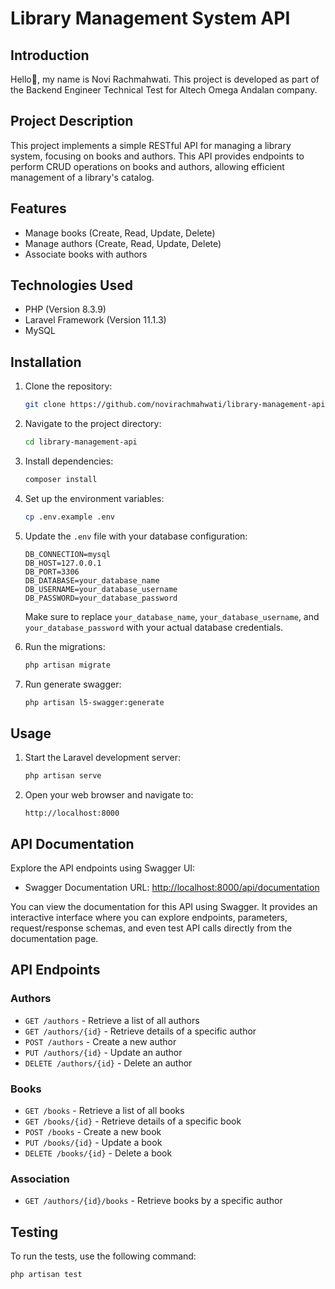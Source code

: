 # Library Management System API

## Introduction
Hello👋, my name is Novi Rachmahwati. This project is developed as part of the Backend Engineer Technical Test for Altech Omega Andalan company.

## Project Description
This project implements a simple RESTful API for managing a library system, focusing on books and authors. This API provides endpoints to perform CRUD operations on books and authors, allowing efficient management of a library's catalog.

## Features
- Manage books (Create, Read, Update, Delete)
- Manage authors (Create, Read, Update, Delete)
- Associate books with authors

## Technologies Used
- PHP (Version 8.3.9)
- Laravel Framework (Version 11.1.3)
- MySQL

## Installation
1. Clone the repository:
    ```sh
    git clone https://github.com/novirachmahwati/library-management-api.git
    ```
2. Navigate to the project directory:
    ```sh
    cd library-management-api
    ```
3. Install dependencies:
    ```sh
    composer install
    ```
4. Set up the environment variables:
    ```sh
    cp .env.example .env
    ```
5. Update the `.env` file with your database configuration:

    ```
    DB_CONNECTION=mysql
    DB_HOST=127.0.0.1
    DB_PORT=3306
    DB_DATABASE=your_database_name
    DB_USERNAME=your_database_username
    DB_PASSWORD=your_database_password
    ```

   Make sure to replace `your_database_name`, `your_database_username`, and `your_database_password` with your actual database credentials.

6. Run the migrations:
    ```sh
    php artisan migrate
    ```

7. Run generate swagger:
    ```sh
    php artisan l5-swagger:generate
    ```

## Usage
1. Start the Laravel development server:
    ```sh
    php artisan serve
    ```
2. Open your web browser and navigate to:
    ```
    http://localhost:8000
    ```

## API Documentation
Explore the API endpoints using Swagger UI:
- Swagger Documentation URL: [http://localhost:8000/api/documentation](http://localhost:8000/api/documentation)

You can view the documentation for this API using Swagger. It provides an interactive interface where you can explore endpoints, parameters, request/response schemas, and even test API calls directly from the documentation page.

## API Endpoints
### Authors
- `GET /authors` - Retrieve a list of all authors
- `GET /authors/{id}` - Retrieve details of a specific author
- `POST /authors` - Create a new author
- `PUT /authors/{id}` - Update an author
- `DELETE /authors/{id}` - Delete an author

### Books
- `GET /books` - Retrieve a list of all books
- `GET /books/{id}` - Retrieve details of a specific book
- `POST /books` - Create a new book
- `PUT /books/{id}` - Update a book
- `DELETE /books/{id}` - Delete a book

### Association
- `GET /authors/{id}/books` - Retrieve books by a specific author

## Testing
To run the tests, use the following command:
```sh
php artisan test
